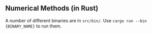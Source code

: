 ## Numerical Methods (in Rust)

A number of different binaries are in `src/bin/`. Use `cargo run --bin
{BINARY_NAME}` to run them.
